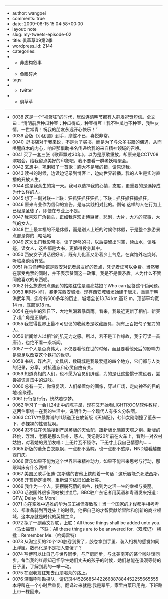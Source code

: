 - ---
- author: wangpei
- comments: true
- date: 2009-06-15 15:04:58+00:00
- layout: note
- slug: my-tweets-episode-02
- title: 俱草草09第2季
- wordpress_id: 2144
- categories:
- - 非虚构叙事
- - 鱼眼碎片
- tags:
- - twitter
- - 俱草草
- ---
- 0038 这是一个“祝贺狂”的时代，居然连清明节都有人群发祝贺短信。全文曰：“清明前后种瓜种豆；种瓜得瓜，种豆得豆！我不种瓜也不种豆，我种友情，一世常青！祝我的朋友永远开心快乐！”
- 0039 台版《小团圆》到手，摩娑不已，喜悦非常。
- 0040  逛书店对于我来说，不是为了买书，而是为了与众多书籍的偶遇，从而唤醒麻木的内心，响应那借助书名传递给我的来自精神领域的召唤。
- 0041 买了一套三张《歌声飘过30年》，以为是原歌重放，却原来是CCTV08演唱会，给我留点美好的印象吧，我不要看一群老妖精聚会。
- 0042 玄想中，巩俐唱了一首歌：胸大不是我的错，请原谅我。
- 0043 读书的时候，边读边记录到博客上，边向世界转播。我的人生是实时直播的开放人生。
- 0044 这是我余生的第一天。我可以选择我的心情，态度，更重要的是选择成为什么样的人。
- 0045 想了一副对联--上联：狂抓狂抓狂狂抓；下联：抓狂抓狂抓抓狂。
- 0046 原来专业作为信仰的宣告，是与实践相对比的。例句:这样的人在行为上已经是圣徒了，即便在专业上不是。
- 0047 我喜欢广角镜头，正如我喜欢史诗巨著，悲剧，大片，大方的叙事，大气的女人。
- 0048 世上最幸福的不是休假，而是别人上班的时候你休假，于是整个旅游景点都是你的...哈哈哈
- 0049 这次出门我没带书，读了足够的书，以后要留出时空，读山水，读胜迹，读女人，这些都是大书，更值得投身其中。
- 0050 西安女子说话很好听，既有儿化音又带着乡土气息。在宾馆外吃烧烤，听临桌谈话有感。
- 0051 兵马俑博物馆是西安对记者最友好的景点，凭记者证可以免费。当然我在享受免票的同时，并不表示赞同这一政策。我是不是很矛盾。人为什么不赞同他喜欢的东西呢。
- 0052 什么旅游景点遇到的姑娘往往是漂亮姑娘？Who can 回答这个伪问题。
- 0053 用时5小时，暴走完西安城墙。现存西安城墙垣始建于唐末，重建于明洪武年间，迄今有600多年的历史．城墙全长13.74 km,高12 m，顶部平均宽14 m，底部宽18 m。
- 0054 在杭州的烈日下，大地焦渴着暴风雨。看来，我最近更新了相机、新买了超广角是正确的。
- 0055 我觉得世界上最不可思议的收藏者是收藏厨具，拥有上百把勺子餐刀的人。
- 0056 新闻给人以相当的肌无力之感。所以，若不是工作缘故，我宁可读一首唐诗，也绝不看一条新闻。
- 0057 一个人是否真伟大，不仅要看他在世的时候，而且要看他死后的影响力是否足以改变这个铁打的世界。
- 0058 书店，碟片店，文具店，数码城是我最爱逛的四个地方，它们都与人类的记录，分享，对抗遗忘和心灵自由有关。
- 0059 知道真相的人们，也不愿为官员们辟谣，为的是让这些惯于撒谎者，尝尝被谎言击中的滋味。
- 0060 总有一天，你将复活，人们举着你的画像，穿过广场，走向神圣的目的地:全聚德。
- 0061 行行复行行，恍然若惊梦。
- 0062 学习了一会儿24史中的陈子昂，现在又开始看LIGHTROOM软件教程，这两件事统一在我的生活中，说明作为一个现代人有多么分裂啊。
- 0063 CCTV中最靠谱的11频道正在放新版《天仙配》，七仙女刚刚撞了董永一下，赤裸裸的性骚扰啊。
- 0064 忍不住在优酷搜到严凤英版的天仙配，跟新版比简直天壤之别。新版的轻佻，浮滑，老版是那么质朴，感人。我记得20年前在火车上，看到一对农村姑娘，对着她的男朋友唱：上无片瓦不怪你，下无寸土我自己情愿的……
- 0065 新版的董永白衣飘飘，一点都不落魄，也一点都不憨厚，NND越看越像西门庆。
- 0066 音乐如果不能为这个世界带来精神动力，如果不能带来思考与行动，那跟叫床有什么两样？
- 0067 美国民歌手伍迪-加斯瑞的吉他上镌刻着一句话：这乐器能杀死法西斯。
- 0068 开普勒定律啊，重新温习依旧如此壮美。
- 0069 我作为一个人，要摆脱死荫的幽谷，找到为之活一生的幸福与美丽。
- 0070 话说国外很多网站被封锁后，BBC驻广东记者用英语和粤语发来报道：GFW, Delay No More!
- 0071 向在空难中遇难的华为员工禚佳春致敬！当一个国家的才俊都争相考考公、都准备骑到百姓头上的时候，他把自己的才智贡献给冒险和创新的商业领域，这本身就是时代的英雄主义。
- 0072 拟了一副英文对联，上联：All those things shall be added unto you.（马太福音） 下联：All these things are to be answered for.（双城记） 横批：Remember Me.（哈姆雷特）
- 0073 从淘宝买的20个120胶卷到货了，胶卷拿到手里、装入相机的感觉如同上弹匣。数码化是不是把人变傻了？
- 0074 写博可以让自己与世界同步，与产房同步，与北美南非的某个咖啡馆同步。每当我的红颜知己怀孕生她们丈夫的孩子的时候，她们总能在漫漫等待的日子里，了解到我的一举一动。
- 0075 在跟老友红知去山顶喝茶的路上。
- 0076 深海呼叫勘探队，请记录44526685442266887884452255665555本呼叫在一个小时后重复。翻译过来就是:我是翠平，家里白菜已用完，下班路上带一棵回来。
